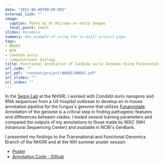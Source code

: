 ```yaml
---
date: "2021-08-08T00:00:00Z"
external_link: ""
image:
  caption: Photo by Dr_Microbe on Getty Images
  focal_point: Smart
slides: #example
summary: #An example of using the in-built project page.
tags:
- NHGRI
- NIH
- Candida auris
- Computational biology
title: Functional Annotation of Candida auris Genomes Using Funannotate
url_code: ""
url_pdf: "content/project/NHGRI/NHGRI.pdf"
url_slides: ""
url_video: ""
---
```


In the [Segre Lab](https://www.genome.gov/staff/Julie-Segre-PhD) at the NHGRI, I worked with *Candida auris* nanopore and RNA sequences from a US hospital outbreak to develop an in-house annotation pipeline for the fungus's genome that utilizes [Funannotate](https://github.com/nextgenusfs/funannotate). Annotation of the genome is a critical step in finding pathogenic features and differences between clades. I tested several training parameters and compared the outputs of my annotations to those made by NISC (NIH Intramural Sequencing Center) and available in NCBI's GenBank.

I presented my findings to the Transnational and Functional Genomics Branch of the NHGRI and at the NIH summer poster session. 

- [Poster](NHGRI.pdf)
- [Annotation Code - Github](https://github.com/couldbewoese/funannotate_script.git)

